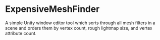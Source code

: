 # ExpensiveMeshFinder
A simple Unity window editor tool which sorts through all mesh filters in a scene and orders them by vertex count, rough lightmap size, and vertex attribute count.
